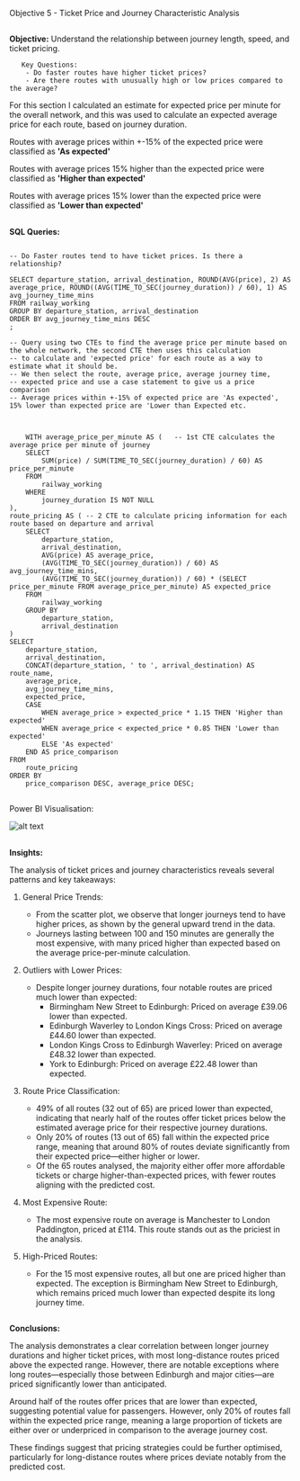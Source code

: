 Objective 5 - Ticket Price and Journey Characteristic Analysis
##
**Objective:** Understand the relationship between journey length, speed, and ticket pricing.

       Key Questions:
        - Do faster routes have higher ticket prices?
        - Are there routes with unusually high or low prices compared to the average?
For this section I calculated an estimate for expected price per minute for the overall network, and this was used to calculate an expected average price for each route, based on journey duration.

Routes with average prices within +-15% of the expected price were classified as **'As expected'**

Routes with average prices 15% higher than the expected price were classified as **'Higher than expected'**

Routes with average prices 15% lower than the expected price were classified as **'Lower than expected'**

##
**SQL Queries:** 

```

-- Do Faster routes tend to have ticket prices. Is there a relationship?

SELECT departure_station, arrival_destination, ROUND(AVG(price), 2) AS average_price, ROUND((AVG(TIME_TO_SEC(journey_duration)) / 60), 1) AS avg_journey_time_mins
FROM railway_working
GROUP BY departure_station, arrival_destination
ORDER BY avg_journey_time_mins DESC
;
```

```
-- Query using two CTEs to find the average price per minute based on the whole network, the second CTE then uses this calculation
-- to calculate and 'expected price' for each route as a way to estimate what it should be.
-- We then select the route, average price, average journey time,
-- expected price and use a case statement to give us a price comparison
-- Average prices within +-15% of expected price are 'As expected', 15% lower than expected price are 'Lower than Expected etc. 

    
    
    WITH average_price_per_minute AS (   -- 1st CTE calculates the average price per minute of journey
	SELECT
    	SUM(price) / SUM(TIME_TO_SEC(journey_duration) / 60) AS price_per_minute
	FROM
    	railway_working
	WHERE
    	journey_duration IS NOT NULL
),
route_pricing AS ( -- 2 CTE to calculate pricing information for each route based on departure and arrival
	SELECT
    	departure_station,
    	arrival_destination,
    	AVG(price) AS average_price,
    	(AVG(TIME_TO_SEC(journey_duration)) / 60) AS avg_journey_time_mins,
    	(AVG(TIME_TO_SEC(journey_duration)) / 60) * (SELECT price_per_minute FROM average_price_per_minute) AS expected_price 
	FROM
    	railway_working
	GROUP BY
    	departure_station,
    	arrival_destination
)
SELECT
	departure_station,
	arrival_destination,
	CONCAT(departure_station, ' to ', arrival_destination) AS route_name,
	average_price,
	avg_journey_time_mins,
	expected_price,
	CASE
    	WHEN average_price > expected_price * 1.15 THEN 'Higher than expected'
    	WHEN average_price < expected_price * 0.85 THEN 'Lower than expected'
    	ELSE 'As expected'
	END AS price_comparison
FROM
	route_pricing
ORDER BY
	price_comparison DESC, average_price DESC;
```

##
Power BI Visualisation:

![alt text](https://github.com/tomredfern24/UK-Rail-Ticket-Sales-Analysis-SQL-PowerBI/blob/main/Visualisations/5.%20Ticket%20Price%20Analysis.png)
##
**Insights:**

The analysis of ticket prices and journey characteristics reveals several patterns and key takeaways:

1. General Price Trends:

	- From the scatter plot, we observe that longer journeys tend to have higher prices, as shown by the general upward trend in the data.
	- Journeys lasting between 100 and 150 minutes are generally the most expensive, with many priced higher than expected based on the average price-per-minute calculation.

2. Outliers with Lower Prices:

	- Despite longer journey durations, four notable routes are priced much lower than expected:
		- Birmingham New Street to Edinburgh: Priced on average £39.06 lower than expected.
		- Edinburgh Waverley to London Kings Cross: Priced on average £44.60 lower than expected.
		- London Kings Cross to Edinburgh Waverley: Priced on average £48.32 lower than expected.
		- York to Edinburgh: Priced on average £22.48 lower than expected.

3. Route Price Classification:

	- 49% of all routes (32 out of 65) are priced lower than expected, indicating that nearly half of the routes offer ticket prices below the estimated average price for their respective journey durations.
 	- Only 20% of routes (13 out of 65) fall within the expected price range, meaning that around 80% of routes deviate significantly from their expected price—either higher or lower.
  	- Of the 65 routes analysed, the majority either offer more affordable tickets or charge higher-than-expected prices, with fewer routes aligning with the predicted cost.

4. Most Expensive Route:

	- The most expensive route on average is Manchester to London Paddington, priced at £114. This route stands out as the priciest in the analysis.

5. High-Priced Routes:
	- For the 15 most expensive routes, all but one are priced higher than expected. The exception is Birmingham New Street to Edinburgh, which remains priced much lower than expected despite its long journey time.

##
**Conclusions:**

The analysis demonstrates a clear correlation between longer journey durations and higher ticket prices, with most long-distance routes priced above the expected range. However, there are notable exceptions where long routes—especially those between Edinburgh and major cities—are priced significantly lower than anticipated.

Around half of the routes offer prices that are lower than expected, suggesting potential value for passengers. However, only 20% of routes fall within the expected price range, meaning a large proportion of tickets are either over or underpriced in comparison to the average journey cost.

These findings suggest that pricing strategies could be further optimised, particularly for long-distance routes where prices deviate notably from the predicted cost.
